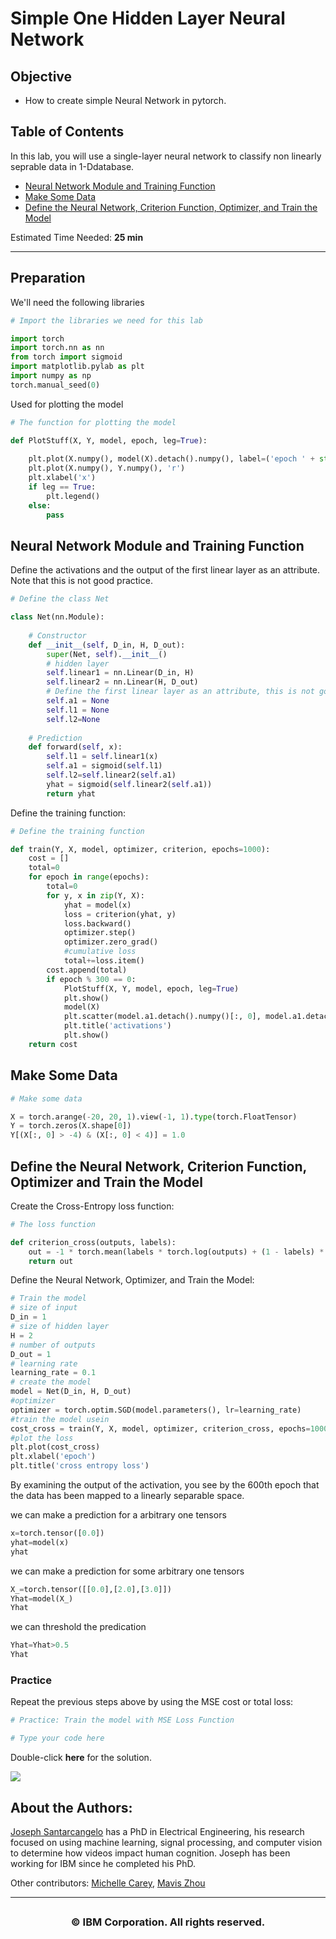 <h1>Simple One Hidden Layer Neural Network</h1>


<h2>Objective</h2><ul><li> How to create simple Neural Network in pytorch.</li></ul> 


<h2>Table of Contents</h2>
<p>In this lab, you will use a single-layer neural network to classify non linearly seprable data in 1-Ddatabase.</p>

<ul>
    <li><a href="#Model">Neural Network Module and Training Function</a></li>
    <li><a href="#Makeup_Data">Make Some Data</a></li>
    <li><a href="#Train">Define the Neural Network, Criterion Function, Optimizer, and Train the Model</a></li>
</ul>
<p>Estimated Time Needed: <strong>25 min</strong></p>

<hr>


<h2>Preparation</h2>


We'll need the following libraries



```python
# Import the libraries we need for this lab

import torch 
import torch.nn as nn
from torch import sigmoid
import matplotlib.pylab as plt
import numpy as np
torch.manual_seed(0)
```

Used for plotting the model



```python
# The function for plotting the model

def PlotStuff(X, Y, model, epoch, leg=True):
    
    plt.plot(X.numpy(), model(X).detach().numpy(), label=('epoch ' + str(epoch)))
    plt.plot(X.numpy(), Y.numpy(), 'r')
    plt.xlabel('x')
    if leg == True:
        plt.legend()
    else:
        pass
```

<!--Empty Space for separating topics-->


<h2 id="Model">Neural Network Module and Training Function</h2> 


Define the activations and the output of the first linear layer as an attribute. Note that this is not good practice. 



```python
# Define the class Net

class Net(nn.Module):
    
    # Constructor
    def __init__(self, D_in, H, D_out):
        super(Net, self).__init__()
        # hidden layer 
        self.linear1 = nn.Linear(D_in, H)
        self.linear2 = nn.Linear(H, D_out)
        # Define the first linear layer as an attribute, this is not good practice
        self.a1 = None
        self.l1 = None
        self.l2=None
    
    # Prediction
    def forward(self, x):
        self.l1 = self.linear1(x)
        self.a1 = sigmoid(self.l1)
        self.l2=self.linear2(self.a1)
        yhat = sigmoid(self.linear2(self.a1))
        return yhat
```

Define the training function:



```python
# Define the training function

def train(Y, X, model, optimizer, criterion, epochs=1000):
    cost = []
    total=0
    for epoch in range(epochs):
        total=0
        for y, x in zip(Y, X):
            yhat = model(x)
            loss = criterion(yhat, y)
            loss.backward()
            optimizer.step()
            optimizer.zero_grad()
            #cumulative loss 
            total+=loss.item() 
        cost.append(total)
        if epoch % 300 == 0:    
            PlotStuff(X, Y, model, epoch, leg=True)
            plt.show()
            model(X)
            plt.scatter(model.a1.detach().numpy()[:, 0], model.a1.detach().numpy()[:, 1], c=Y.numpy().reshape(-1))
            plt.title('activations')
            plt.show()
    return cost
```

<!--Empty Space for separating topics-->


<h2 id="Makeup_Data">Make Some Data</h2>



```python
# Make some data

X = torch.arange(-20, 20, 1).view(-1, 1).type(torch.FloatTensor)
Y = torch.zeros(X.shape[0])
Y[(X[:, 0] > -4) & (X[:, 0] < 4)] = 1.0
```

<!--Empty Space for separating topics-->


<h2 id="Train">Define the Neural Network, Criterion Function, Optimizer and Train the Model</h2>


Create the Cross-Entropy loss function: 



```python
# The loss function

def criterion_cross(outputs, labels):
    out = -1 * torch.mean(labels * torch.log(outputs) + (1 - labels) * torch.log(1 - outputs))
    return out
```

Define the Neural Network, Optimizer, and Train the Model:



```python
# Train the model
# size of input 
D_in = 1
# size of hidden layer 
H = 2
# number of outputs 
D_out = 1
# learning rate 
learning_rate = 0.1
# create the model 
model = Net(D_in, H, D_out)
#optimizer 
optimizer = torch.optim.SGD(model.parameters(), lr=learning_rate)
#train the model usein
cost_cross = train(Y, X, model, optimizer, criterion_cross, epochs=1000)
#plot the loss
plt.plot(cost_cross)
plt.xlabel('epoch')
plt.title('cross entropy loss')
```

By examining the output of the  activation, you see by the 600th epoch that the data has been mapped to a linearly separable space.


we can make a prediction for a arbitrary one tensors 



```python
x=torch.tensor([0.0])
yhat=model(x)
yhat
```

we can make a prediction for some arbitrary one tensors  



```python
X_=torch.tensor([[0.0],[2.0],[3.0]])
Yhat=model(X_)
Yhat
```

we  can threshold the predication



```python
Yhat=Yhat>0.5
Yhat
```

<h3>Practice</h3>


Repeat the previous steps above by using the MSE cost or total loss: 



```python
# Practice: Train the model with MSE Loss Function

# Type your code here
```

Double-click <b>here</b> for the solution.

<!-- 
learning_rate = 0.1
criterion_mse=nn.MSELoss()
model=Net(D_in,H,D_out)
optimizer=torch.optim.SGD(model.parameters(), lr=learning_rate)
cost_mse=train(Y,X,model,optimizer,criterion_mse,epochs=1000)
plt.plot(cost_mse)
plt.xlabel('epoch')
plt.title('MSE loss ')
-->



<a href="https://dataplatform.cloud.ibm.com/registration/stepone?utm_source=skills_network&utm_content=in_lab_content_link&utm_id=Lab-IBMDeveloperSkillsNetwork-DL0110EN-SkillsNetwork&context=cpdaas&apps=data_science_experience%2Cwatson_machine_learning"><img src="https://cf-courses-data.s3.us.cloud-object-storage.appdomain.cloud/IBMDeveloperSkillsNetwork-DL0110EN-SkillsNetwork/Template/module%201/images/Watson_Studio.png"></a>


<!--Empty Space for separating topics-->


<h2>About the Authors:</h2> 

<a href="https://www.linkedin.com/in/joseph-s-50398b136/">Joseph Santarcangelo</a> has a PhD in Electrical Engineering, his research focused on using machine learning, signal processing, and computer vision to determine how videos impact human cognition. Joseph has been working for IBM since he completed his PhD. 


Other contributors: <a href="https://www.linkedin.com/in/michelleccarey/">Michelle Carey</a>, <a href="https://www.linkedin.com/in/jiahui-mavis-zhou-a4537814a">Mavis Zhou</a>


<!--
## Change Log

|  Date (YYYY-MM-DD) |  Version | Changed By  |  Change Description |
|---|---|---|---|
| 2020-09-23  | 2.0  | Shubham  |  Migrated Lab to Markdown and added to course repo in GitLab |
-->


<hr>



## <h3 align="center"> &#169; IBM Corporation. All rights reserved. <h3/>

